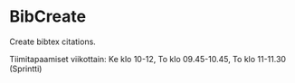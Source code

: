 # BibCreate
Create bibtex citations.

Tiimitapaamiset viikottain: 
Ke klo 10-12,
To klo 09.45-10.45,
To klo 11-11.30 (Sprintti)
